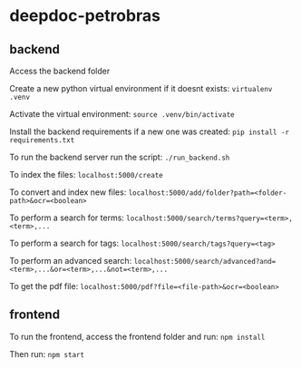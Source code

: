 # deepdoc-petrobras

## backend

Access the backend folder

Create a new python virtual environment if it doesnt exists: `virtualenv .venv`

Activate the virtual environment: `source .venv/bin/activate`

Install the backend requirements if a new one was created: `pip install -r requirements.txt`

To run the backend server run the script: `./run_backend.sh`

To index the files: `localhost:5000/create`

To convert and index new files: `localhost:5000/add/folder?path=<folder-path>&ocr=<boolean>`

To perform a search for terms: `localhost:5000/search/terms?query=<term>,<term>,...`

To perform a search for tags: `localhost:5000/search/tags?query=<tag>`

To perform an advanced search: `localhost:5000/search/advanced?and=<term>,...&or=<term>,...&not=<term>,...`

To get the pdf file: `localhost:5000/pdf?file=<file-path>&ocr=<boolean>`

## frontend

To run the frontend, access the frontend folder and run: `npm install`

Then run: `npm start`

